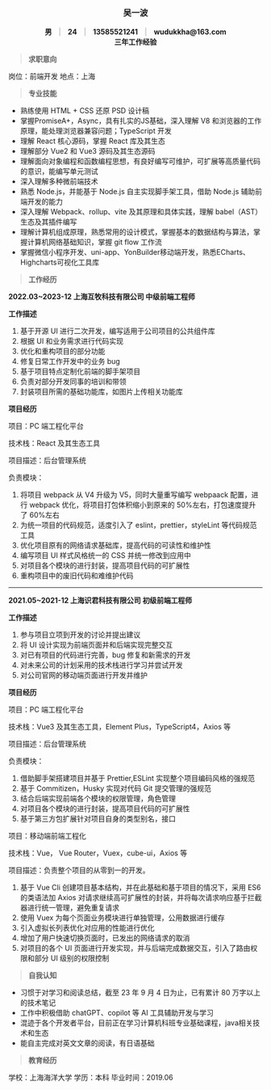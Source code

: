 <div style="text-align:center;font-weight:700">
    <h3>吴一波</h2>
    <div>
        男 <span style="padding:0px 10px;font-weight:700;color:#cbc9cc"> | </span> 24 <span style="padding:0px 10px;font-weight:700;color:#cbc9cc"> | </span> 13585521241 <span style="padding:0px 10px;font-weight:700;color:#cbc9cc"> | </span> wudukkha@163.com 
    </div>
    <div>
    三年工作经验
    </div>
</div>


> **求职意向**

岗位：前端开发       地点：上海



> **专业技能**

- 熟练使用 HTML + CSS 还原 PSD 设计稿
- 掌握PromiseA+，Async，具有扎实的JS基础，深入理解 V8 和浏览器的工作原理，能处理浏览器兼容问题；TypeScript 开发
- 理解 React 核心源码，掌握 React 库及其生态
- 理解部分 Vue2 和 Vue3 源码及其生态源码
- 理解面向对象编程和函数编程思想，有良好编写可维护，可扩展等高质量代码的意识，能编写单元测试
- 深入理解多种微前端技术
- 熟悉 Node.js，并能基于 Node.js 自主实现脚手架工具，借助 Node.js 辅助前端开发的能力
- 深入理解 Webpack、rollup、vite 及其原理和具体实践，理解 babel（AST）生态及其插件编写
- 理解计算机组成原理，熟悉常用的设计模式，掌握基本的数据结构与算法，掌握计算机网络基础知识，掌握 git flow 工作流
- 掌握微信小程序开发、uni-app、YonBuilder移动端开发，熟悉ECharts、Highcharts可视化工具库



> **工作经历**



**2022.03~2023-12 上海互牧科技有限公司 中级前端工程师**

**工作描述**

1. 基于开源 UI 进行二次开发，编写适用于公司项目的公共组件库
2. 根据 UI 和业务需求进行代码实现
3. 优化和重构项目的部分功能
4. 修复日常工作开发中的业务 bug
5. 基于项目特点定制化前端的脚手架项目
6. 负责对部分开发同事的培训和带领
7. 封装项目所需的基础功能库，如图片上传相关功能库



**项目经历**

项目：PC 端工程化平台

技术栈：React 及其生态工具

项目描述：后台管理系统

负责模块：

1. 将项目 webpack 从 V4 升级为 V5，同时大量重写编写 webpaack 配置，进行 webpack 优化，将项目打包体积缩小到原来的 50%左右，打包速度提升了 60%左右
1. 为统一项目的代码规范，适度引入了 eslint，prettier，styleLint 等代码规范工具
1. 优化项目原有的网络请求基础库，提高代码的可读性和维护性
1. 编写项目 UI 样式风格统一的 CSS 并统一修改到应用中
1. 对项目各个模块的进行封装，提高项目代码的可扩展性
1. 重构项目中的废旧代码和难维护代码



---

**2021.05~2021-12 上海识君科技有限公司 初级前端工程师**

**工作描述**

1. 参与项目立项到开发的讨论并提出建议
2. 将 UI 设计实现为前端页面并和后端实现完整交互
3. 对已有项目的代码进行完善，bug 修复和新需求的开发
4. 对未来公司的计划采用的技术栈进行学习并尝试开发
5. 对公司官网的移动端页面进行开发并维护

**项目经历**

项目：PC 端工程化平台

技术栈：Vue3 及其生态工具，Element Plus，TypeScript4，Axios 等

项目描述：后台管理系统

负责模块：

1. 借助脚手架搭建项目并基于 Prettier,ESLint 实现整个项目编码风格的强规范
2. 基于 Commitizen，Husky 实现对代码 Git 提交管理的强规范
3. 结合后端实现前端各个模块的权限管理，角色管理
4. 对项目各个模块的进行封装，提高项目代码的可扩展性
5. 基于第三方包扩展针对项目自身的类型别名，接口

项目：移动端前端工程化

技术栈：Vue， Vue Router，Vuex，cube-ui，Axios 等

项目描述：负责整个项目的从零到一的开发。

1. 基于 Vue Cli 创建项目基本结构，并在此基础和基于项目的情况下，采用 ES6 的类语法加 Axios 对请求继续高可扩展性的封装，并将每次请求响应基于拦截器进行统一管理，避免重复请求
2. 使用 Vuex 为每个页面业务模块进行单独管理，公用数据进行缓存
3. 引入虚拟长列表优化对应用的性能进行优化
4. 增加了用户快速切换页面时，已发出的网络请求的取消
5. 对项目的各个 UI 页面进行开发实现，并与后端完成数据交互，引入了路由权限和部分 UI 级别的权限控制



> **自我认知**

- 习惯于对学习和阅读总结，截至 23 年 9 月 4 日为止，已有累计 80 万字以上的技术笔记
- 工作中积极借助 chatGPT、copilot 等 AI 工具辅助开发与学习
- 混迹于各个开发者平台，目前正在学习计算机科班专业基础课程，java相关技术和生态
- 能自主完成对英文文章的阅读，有日语基础



> **教育经历**

学校：上海海洋大学         学历：本科            毕业时间：2019.06
